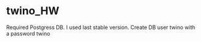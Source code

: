 # twino_HW
Required Postgress DB. I used last stable version.
Create DB user twino with a password twino
